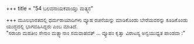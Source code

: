 +++
title = "54 ಬಲವನಾಯಕವಾಯ್ತು ಮತ್ಸ್ಯನ"

+++
ಮೂಲಭಾರತದಲ್ಲಿ ಧರ್ಮರಾಯಾದಿಗಳು ವ್ಯೂಹ ರಚನೆಯನ್ನು ಮಾಡಿಕೊಂಡು ಬೇರೆಯವರನ್ನು ಕೂಡಿಕೊಂಡು ಯುದ್ಧದಲ್ಲಿ ಭಾಗವಹಿಸಿದ್ದರು ಎಂಬ ಮಾತಿದೆ.   
"ಸರಾಜಾ ಮಹತೀಂ ಸೇನಾಂ ಮತ್ಸ್ಯಾನಾಂ ಸಮವಾಹವತ್ ... ವ್ಯೂಹಂ ಕೃತ್ವಾ ವಿರಾಟಸ್ಯ ಅನ್ವಯುಧ್ಯತ ಪಾಂಡವಾ :"